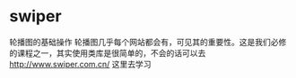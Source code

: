 # swiper
轮播图的基础操作
轮播图几乎每个网站都会有，可见其的重要性。这是我们必修的课程之一，其实使用类库是很简单的，不会的话可以去 http://www.swiper.com.cn/ 这里去学习
